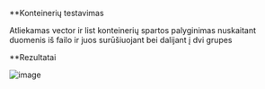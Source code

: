 
**Konteinerių testavimas

Atliekamas vector ir list konteinerių spartos palyginimas nuskaitant duomenis iš failo ir juos surūšiuojant bei dalijant į dvi grupes

**Rezultatai

![image](https://user-images.githubusercontent.com/112699253/199916207-c98a3826-93e0-45ec-8cef-e3eeb8da77e5.png)

